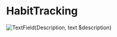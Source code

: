 # HabitTracking
![TextField(Description, text $description)](https://user-images.githubusercontent.com/76908592/155672620-2959992d-18b5-40f1-9f7f-ed82560ea9b8.png)
